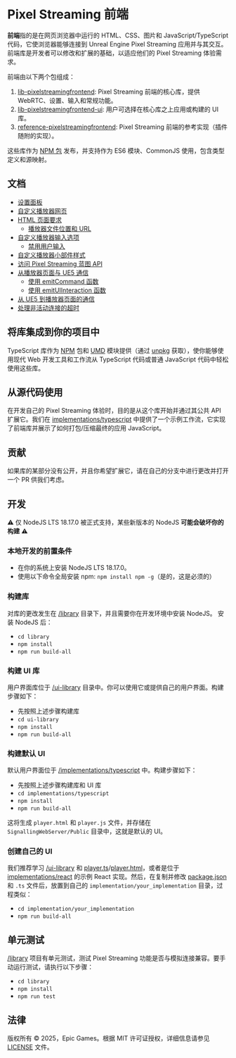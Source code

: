 # Pixel Streaming 前端

**前端**指的是在网页浏览器中运行的 HTML、CSS、图片和 JavaScript/TypeScript 代码，它使浏览器能够连接到 Unreal Engine Pixel Streaming 应用并与其交互。前端库是开发者可以修改和扩展的基础，以适应他们的 Pixel Streaming 体验需求。

前端由以下两个包组成：

1. [lib-pixelstreamingfrontend](/Frontend/library/): Pixel Streaming 前端的核心库，提供 WebRTC、设置、输入和常规功能。
2. [lib-pixelstreamingfrontend-ui](/Frontend/ui-library/): 用户可选择在核心库之上应用或构建的 UI 库。
3. [reference-pixelstreamingfrontend](/Frontend/implementations/typescript/): Pixel Streaming 前端的参考实现（插件随附的实现）。

这些库作为 [NPM 包](/README.md#npm-packages) 发布，并支持作为 ES6 模块、CommonJS 使用，包含类型定义和源映射。

## 文档
- [设置面板](Docs/Settings%20Panel.md)
- [自定义播放器网页](Docs/Customizing%20the%20Player%20Webpage.md)
- [HTML 页面要求](Docs/HTML%20Page%20Requirements.md)
  - [播放器文件位置和 URL](Docs/HTML%20Page%20Requirements.md)
- [自定义播放器输入选项](Docs/Customizing%20Player%20Input%20Options.md)
  - [禁用用户输入](Docs/Customizing%20Player%20Input%20Options.md)
- [自定义播放器小部件样式](Docs/Customizing%20the%20Player%20Widget%20Style.md)
- [访问 Pixel Streaming 蓝图 API](Docs/Accessing%20the%20Pixel%20Streaming%20Blueprint%20API.md)
- [从播放器页面与 UE5 通信](Docs/Communicating%20from%20the%20Player%20Page%20to%20UE5.md)
  - [使用 emitCommand 函数](Docs/Communicating%20from%20the%20Player%20Page%20to%20UE5.md)
  - [使用 emitUIInteraction 函数](Docs/Communicating%20from%20the%20Player%20Page%20to%20UE5.md)
- [从 UE5 到播放器页面的通信](Docs/Communicating%20from%20UE5%20to%20the%20Player%20Page.md)
- [处理非活动连接的超时](Docs/Timing%20Out%20Inactive%20Connections.md)

## 将库集成到你的项目中
TypeScript 库作为 [NPM](https://www.npmjs.com/settings/epicgames-ps/packages) 包和 [UMD](https://github.com/umdjs/umd) 模块提供（通过 [unpkg](https://unpkg.com/) 获取），使你能够使用现代 Web 开发工具和工作流从 TypeScript 代码或普通 JavaScript 代码中轻松使用这些库。

## 从源代码使用

在开发自己的 Pixel Streaming 体验时，目的是从这个库开始并通过其公共 API 扩展它。我们在 [implementations/typescript](/Frontend/implementations/typescript) 中提供了一个示例工作流，它实现了前端库并展示了如何打包/压缩最终的应用 JavaScript。

## 贡献

如果库的某部分没有公开，并且你希望扩展它，请在自己的分支中进行更改并打开一个 PR 供我们考虑。

## 开发

⚠️ 仅 NodeJS LTS 18.17.0 被正式支持，某些新版本的 NodeJS **可能会破坏你的构建** ⚠️

### 本地开发的前置条件
- 在你的系统上安装 NodeJS LTS 18.17.0。
- 使用以下命令全局安装 npm: `npm install npm -g`（是的，这是必须的）

### 构建库

对库的更改发生在 [/library](/Frontend/library) 目录下，并且需要你在开发环境中安装 NodeJS。
安装 NodeJS 后：

- `cd library`
- `npm install`
- `npm run build-all`

### 构建 UI 库

用户界面库位于 [/ui-library](/Frontend/ui-library) 目录中。你可以使用它或提供自己的用户界面。构建步骤如下：
- 先按照上述步骤构建库
- `cd ui-library`
- `npm install`
- `npm run build-all`

### 构建默认 UI

默认用户界面位于 [/implementations/typescript](/Frontend/implementations/typescript) 中。构建步骤如下：

- 先按照上述步骤构建库和 UI 库
- `cd implementations/typescript`
- `npm install`
- `npm run build-all`

这将生成 `player.html` 和 `player.js` 文件，并存储在 `SignallingWebServer/Public` 目录中，这就是默认的 UI。

### 创建自己的 UI

我们推荐学习 [/ui-library](/Frontend/ui-library) 和 [player.ts](/Frontend/implementations/typescript/src/player.ts)/[player.html](/Frontend/implementations/typescript/src/player.html)，或者是位于 [implementations/react](/Frontend/implementations/react) 的示例 React 实现。然后，在复制并修改 [package.json](/Frontend/implementations/typescript/package.json) 和 `.ts` 文件后，放置到自己的 `implementation/your_implementation` 目录，过程类似：

- `cd implementation/your_implementation`
- `npm run build-all`

## 单元测试

[/library](/Frontend/library) 项目有单元测试，测试 Pixel Streaming 功能是否与模拟连接兼容。要手动运行测试，请执行以下步骤：

- `cd library`
- `npm install`
- `npm run test`

## 法律

版权所有 &copy; 2025，Epic Games。根据 MIT 许可证授权，详细信息请参见 [LICENSE](/LICENSE.md) 文件。
